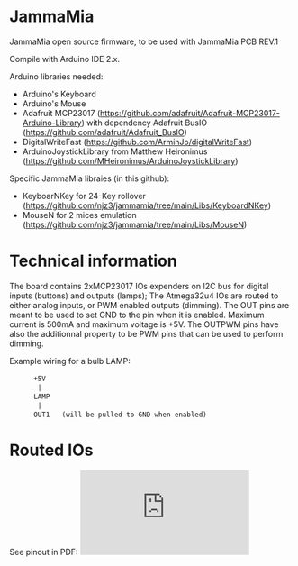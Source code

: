 # JammaMia
JammaMia open source firmware, to be used with JammaMia PCB REV.1

Compile with Arduino IDE 2.x.

Arduino libraries needed:
- Arduino's Keyboard
- Arduino's Mouse
- Adafruit MCP23017 (https://github.com/adafruit/Adafruit-MCP23017-Arduino-Library) with dependency Adafruit BusIO (https://github.com/adafruit/Adafruit_BusIO)
- DigitalWriteFast (https://github.com/ArminJo/digitalWriteFast)
- ArduinoJoystickLibrary from Matthew Heironimus (https://github.com/MHeironimus/ArduinoJoystickLibrary)

Specific JammaMia libraies (in this github):
- KeyboarNKey for 24-Key rollover (https://github.com/njz3/jammamia/tree/main/Libs/KeyboardNKey)
- MouseN for 2 mices emulation (https://github.com/njz3/jammamia/tree/main/Libs/MouseN)

# Technical information

The board contains 2xMCP23017 IOs expenders on I2C bus for digital inputs (buttons) and outputs (lamps);
The Atmega32u4 IOs are routed to either analog inputs, or PWM enabled outputs (dimming).
The OUT pins are meant to be used to set GND to the pin when it is enabled. Maximum current is 500mA and maximum voltage is +5V.
The OUTPWM pins have also the additionnal property to be PWM pins that can be used to perform dimming.

Example wiring for a bulb LAMP:
````
      +5V
       |
      LAMP
       |
      OUT1   (will be pulled to GND when enabled)
````

# Routed IOs

See pinout in PDF: 
![Pinout](https://github.com/njz3/jammamia/blob/main/JammaMia%20-%20Pinout.pdf)
